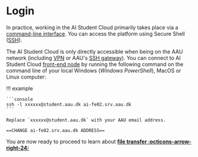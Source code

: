 # Login
In practice, working in the AI Student Cloud primarily takes place via a [command-line interface](https://en.wikipedia.org/wiki/Command-line_interface). You can access the platform using Secure Shell ([SSH](https://wiki.archlinux.org/index.php/OpenSSH#Client_usage)).

The AI Student Cloud is only directly accessible when being on the AAU network (including [VPN](https://www.en.its.aau.dk/instructions/vpn) or AAU's [SSH gateway](https://www.en.its.aau.dk/instructions/ssh)). You can connect to AI Student Cloud [front-end node](/glossery/#front-end-node) by running the following command on the command line of your local Windows (*Windows PowerShell*), MacOS or Linux computer:

!!! example

    ```console
    ssh -l xxxxxx@student.aau.dk ai-fe02.srv.aau.dk
    ```

    Replace `xxxxxx@student.aau.dk` with your AAU email address.
    
    ==CHANGE ai-fe02.srv.aau.dk ADDRESS==

You are now ready to proceed to learn about <span style="color: var(--md-primary-fg-color); font-weight: 700;"><a href="/getting-started/file-transfer">file transfer :octicons-arrow-right-24:</a></span>
